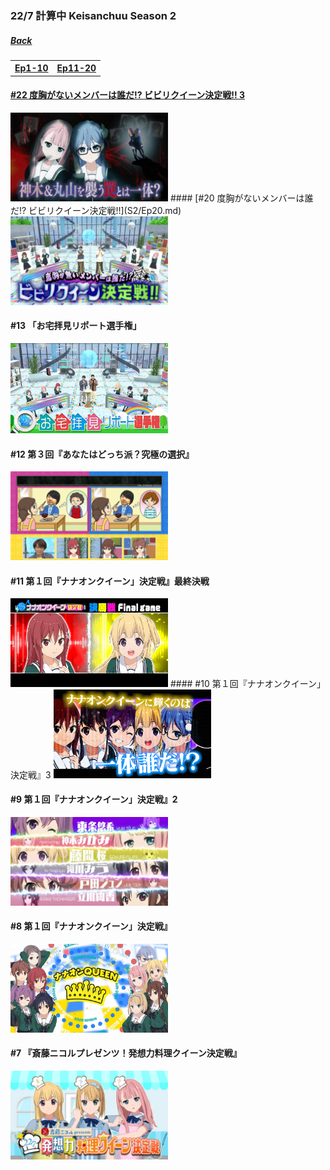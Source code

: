 ### 22/7 計算中 Keisanchuu Season 2
##### [Back](227Keisanchuu_List.md)

<table>
  <tr>
    <th><a href="#Ep1-10">Ep1-10</a></th>
    <th><a href="#Ep11-20">Ep11-20</a></th>
  </tr>
</table>

#### [#22 度胸がないメンバーは誰だ!? ビビリクイーン決定戦!! 3](S2/Ep22.md)  
<img src="../../../Img/227Keisanchuu/20200829_S2Ep22.jpg" width='50%'>  

<a name="Ep11-20">
#### [#20 度胸がないメンバーは誰だ!? ビビリクイーン決定戦!!](S2/Ep20.md)  
<img src="../../../Img/227Keisanchuu/20200815_S2Ep20.jpg" width="50%">  

#### #13 「お宅拝見リポート選手権」
<img src="../../../Img/227Keisanchuu/20200627_S2Ep13.png" width='50%'>  

#### #12 第３回『あなたはどっち派？究極の選択』
<img src="../../../Img/227Keisanchuu/20200620_S2Ep12.png" width='50%'>  

#### #11 第１回『ナナオンクイーン」決定戦』最終決戦
<img src="../../../Img/227Keisanchuu/20200613_S2Ep11.jpg" width='50%'>  

<a name="Ep1-10">
#### #10 第１回『ナナオンクイーン」決定戦』3
<img src="../../../Img/227Keisanchuu/20200606_S2Ep10.PNG" width='50%'>  

#### #9 第１回『ナナオンクイーン」決定戦』2
<img src="../../../Img/227Keisanchuu/20200530_S2Ep9.jpg" width='50%'>  

#### #8 第１回『ナナオンクイーン」決定戦』
<img src="../../../Img/227Keisanchuu/20200523_S2Ep8.PNG" width='50%'>  

#### #7 『斎藤ニコルプレゼンツ！発想力料理クイーン決定戦』
<img src="../../../Img/227Keisanchuu/20200516_S2Ep7.JPG" width="50%">

